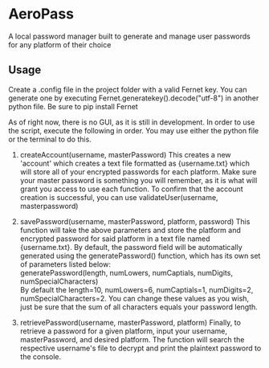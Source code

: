 # AeroPass
A local password manager built to generate and manage user passwords for any platform of their choice

## Usage
Create a .config file in the project folder with a valid Fernet key. You can generate one by executing Fernet.generatekey().decode("utf-8") in another python file. 
Be sure to pip install Fernet

As of right now, there is no GUI, as it is still in development. In order to use the script, execute the following in order. You may use either the python file or the terminal to do this.

1. createAccount(username, masterPassword)
This creates a new 'account' which creates a text file formatted as {username.txt} which will store all of your encrypted passwords for each platform. Make sure your master password is something you will remember, as it is what will grant you access to use each function. To confirm that the account creation is successful, you can use validateUser(username, masterpassword)

2. savePassword(username, masterPassword, platform, password)
This function will take the above parameters and store the platform and encrypted password for said platform in a text file named {username.txt}. By default, the password field will be automatically generated using the generatePassword() function, which 
has its own set of parameters listed below:<br/>
  generatePassword(length, numLowers, numCaptials, numDigits, numSpecialCharacters)<br/>
      By default the length=10, numLowers=6, numCaptials=1, numDigits=2, numSpecialCharacters=2. You can change these values as you wish, just be sure that the sum of all characters equals your password length.

3. retrievePassword(username, masterPassword, platform)
Finally, to retrieve a password for a given platform, input your username, masterPassword, and desired platform. The function will search the respective username's file to decrypt and print the plaintext password to the console.

